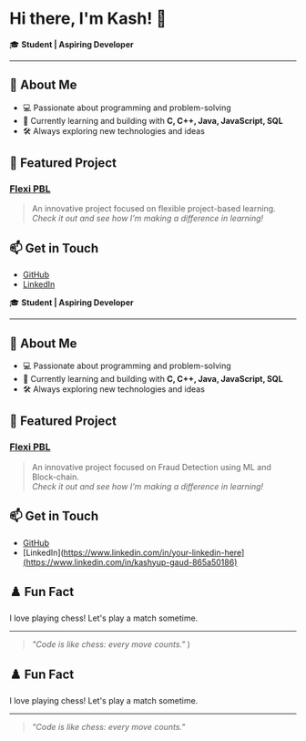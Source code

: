 # Hi there, I'm Kash! 👋

🎓 **Student | Aspiring Developer**

---

## 🚀 About Me

- 💻 Passionate about programming and problem-solving  
- 🌱 Currently learning and building with **C, C++, Java, JavaScript, SQL**
- 🛠️ Always exploring new technologies and ideas

## 🌟 Featured Project

### [Flexi PBL](https://github.com/kash-gg/Flexi-PBL)
> An innovative project focused on flexible project-based learning.  
> _Check it out and see how I’m making a difference in learning!_

## 📫 Get in Touch

- [GitHub](https://github.com/kash-gg)
- [LinkedIn](https://www.linkedin.com/in/kashyup-gaud-865a50186/)


🎓 **Student | Aspiring Developer**

---

## 🚀 About Me

- 💻 Passionate about programming and problem-solving  
- 🌱 Currently learning and building with **C, C++, Java, JavaScript, SQL**
- 🛠️ Always exploring new technologies and ideas

## 🌟 Featured Project

### [Flexi PBL](https://github.com/kash-gg/Flexi-PBL)
> An innovative project focused on Fraud Detection using ML and Block-chain.  
> _Check it out and see how I’m making a difference in learning!_

## 📫 Get in Touch

- [GitHub](https://github.com/kash-gg)
- [LinkedIn](https://www.linkedin.com/in/your-linkedin-here](https://www.linkedin.com/in/kashyup-gaud-865a50186) <!-- Replace with your LinkedIn handle -->
<!-- Add more links as you like -->

## ♟️ Fun Fact

I love playing chess! Let's play a match sometime.

---

> _"Code is like chess: every move counts."_
) <!-- Replace with your LinkedIn handle -->
<!-- Add more links as you like -->

## ♟️ Fun Fact

I love playing chess! Let's play a match sometime.

---

> _"Code is like chess: every move counts."_
